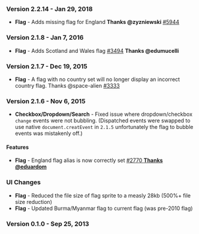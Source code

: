 ### Version 2.2.14 - Jan 29, 2018

- **Flag** - Adds missing flag for England **Thanks @zyzniewski** [#5944](https://github.com/Semantic-Org/Semantic-UI/issues/5944)

### Version 2.1.8 - Jan 7, 2016

- **Flag** - Adds Scotland and Wales flag [#3494](https://github.com/Semantic-Org/Semantic-UI/issues/3494) **Thanks @edumucelli**

### Version 2.1.7 - Dec 19, 2015

- **Flag** - A flag with no country set will no longer display an incorrect country flag. Thanks @space-alien [#3333](https://github.com/Semantic-Org/Semantic-UI/issues/3333)

### Version 2.1.6 - Nov 6, 2015

- **Checkbox/Dropdown/Search** - Fixed issue where dropdown/checkbox `change` events were not bubbling. (Dispatched events were swapped to use native `document.creatEvent` in `2.1.5` unfortunately the flag to bubble events was mistakenly off.)

#### Features

- **Flag** - England flag alias is now correctly set [#2770 **Thanks @eduardom**](https://github.com/Semantic-Org/Semantic-UI/issues/om**)

### UI Changes

- **Flag** - Reduced the file size of flag sprite to a measly 28kb (500%+ file size reduction)
- **Flag** - Updated Burma/Myanmar flag to current flag (was pre-2010 flag)

### Version 0.1.0 - Sep 25, 2013